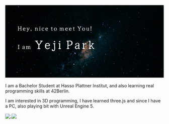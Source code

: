 <!--
**yeji0205/yeji0205** is a ✨ _special_ ✨ repository because its `README.md` (this file) appears on your GitHub profile.

Here are some ideas to get you started:

- 🔭 I’m currently working on ...
- 🌱 I’m currently learning ...
- 👯 I’m looking to collaborate on ...
- 🤔 I’m looking for help with ...
- 💬 Ask me about ...
- 📫 How to reach me: ...
- 😄 Pronouns: ...
- ⚡ Fun fact: ...
-->
<img src="./hello_1.png" alt="name banner" />

I am a Bachelor Student at Hasso Plattner Institut, and also learning real programming skills at 42Berlin. 

I am interested in 3D programming, I have learned three.js and since I have a PC, also playing bit with Unreal Engine 5. 

<a href="https://github.com/yeji0205/github-readme-stats">
  <img align="center" src="https://github-readme-stats.vercel.app/api?username=yeji0205&show_icons=true&theme=buefy" />
</a>

<a href="https://github.com/yeji0205/github-readme-stats">
  <img align="center" src="https://github-readme-stats.vercel.app/api/top-langs/?username=yeji0205&layout=compact" />
</a>


<!--[![Top Langs](https://github-readme-stats.vercel.app/api/top-langs/?username=yeji0205&layout=compact)](https://github.com/anuraghazra/github-readme-stats)-->

